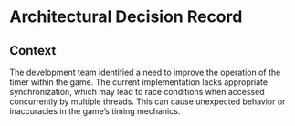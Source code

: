 # Architectural Decision Record

## Context
The development team identified a need to improve the operation of the timer within the game. The current implementation lacks appropriate synchronization, which may lead to race conditions when accessed concurrently by multiple threads. This can cause unexpected behavior or inaccuracies in the game’s timing mechanics.

